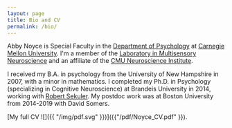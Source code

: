 ```yaml
---
layout: page
title: Bio and CV
permalink: /bio/
---
```


Abby Noyce is Special Faculty in the [Department of Psychology](https://www.cmu.edu/dietrich/psychology/) at [Carnegie Mellon University](http://cmu.edu). I'm a member of the [Laboratory in Multisensory Neuroscience](https://www.cmu.edu/dietrich/psychology/shinn/) and an affiliate of the [CMU Neuroscience Institute](https://www.cmu.edu/ni/).

I received my B.A. in psychology from the University of New Hampshire in 2007, with a minor in mathematics. I completed my Ph.D. in Psychology (specializing in Cognitive Neuroscience) at Brandeis University in 2014, working with [Robert Sekuler](http://people.brandeis.edu/~sekuler). My postdoc work was at Boston University from 2014-2019 with David Somers.

[My full CV ![]({{ "/img/pdf.svg" }})]({{"/pdf/Noyce_CV.pdf" }}).

